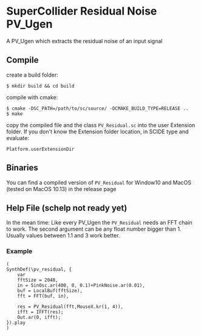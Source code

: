 # SuperCollider Residual Noise PV_Ugen

A PV_Ugen which extracts the residual noise of an input signal

## Compile

create a build folder:
```shell
$ mkdir build && cd build
```
compile with cmake:
```shell
$ cmake -DSC_PATH=/path/to/sc/source/ -DCMAKE_BUILD_TYPE=RELEASE ..
$ make
```
copy the compiled file and the class `PV_Residual.sc` into the user Extension folder.
If you don't know the Extension folder location, in SCIDE type and evaluate:

```
Platform.userExtensionDir
```
## Binaries
You can find a compiled version of ```PV_Residual``` for Window10 and MacOS (tested on MacOS 10.13) in the release page

## Help File (schelp not ready yet)
In the mean time:
Like every PV_Ugen the `PV_Residual` needs an FFT chain to work. The second argument can be any float number bigger than 1. Usually values between 1.1 and 3 work better.

### Example
```
(
SynthDef(\pv_residual, {
	var
	fftSize = 2048,
	in = SinOsc.ar(400, 0, 0.1)+PinkNoise.ar(0.01),
	buf = LocalBuf(fftSize),
	fft = FFT(buf, in),

	res = PV_Residual(fft,MouseX.kr(1, 4)),
	ifft = IFFT(res);
	Out.ar(0, ifft);
}).play
)
```
